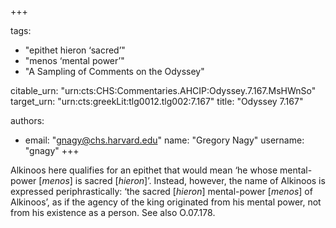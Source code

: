 +++

tags:
- "epithet hieron ‘sacred’"
- "menos ‘mental power’"
- "A Sampling of Comments on the Odyssey"

citable_urn: "urn:cts:CHS:Commentaries.AHCIP:Odyssey.7.167.MsHWnSo"
target_urn: "urn:cts:greekLit:tlg0012.tlg002:7.167"
title: "Odyssey 7.167"

authors:
- email: "gnagy@chs.harvard.edu"
  name: "Gregory Nagy"
  username: "gnagy"
+++

<p>Alkinoos here qualifies for an epithet that would mean ‘he whose mental-power [<em>menos</em>] is sacred [<em>hieron</em>]’. Instead, however, the name of Alkinoos is expressed periphrastically: ‘the sacred [<em>hieron</em>] mental-power [<em>menos</em>] of Alkinoos’, as if the agency of the king originated from his mental power, not from his existence as a person. See also O.07.178.  </p>